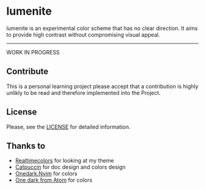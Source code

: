 # lumenite

lumenite is an experimental color scheme that has no clear direction. It aims to provide high contrast without compromising visual appeal. 

---

WORK IN PROGRESS

## Contribute

This is a personal learning project please accept that a contribution is highly unlikly to be read and therefore implemented into the Project.


## License

Please, see the [LICENSE](https://github.com/catppuccin/catppuccin/blob/main/LICENSE) for detailed information.

## Thanks to

- [Realtimecolors](https://www.realtimecolors.com/) for looking at my theme
- [Catpuccin](https://github.com/catppuccin/catppuccin/) for doc design and colors design
- [Onedark.Nvim](https://github.com/navarasu/onedark.nvim/blob/) for colors
- [One dark from Atom](https://github.com/atom/atom/tree/master/packages/one-dark-ui) for colors
